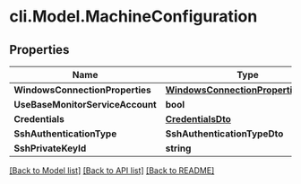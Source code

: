 # cli.Model.MachineConfiguration

## Properties

Name | Type | Description | Notes
------------ | ------------- | ------------- | -------------
**WindowsConnectionProperties** | [**WindowsConnectionPropertiesModel**](WindowsConnectionPropertiesModel.md) |  | [optional] 
**UseBaseMonitorServiceAccount** | **bool** |  | [optional] 
**Credentials** | [**CredentialsDto**](CredentialsDto.md) |  | [optional] 
**SshAuthenticationType** | **SshAuthenticationTypeDto** |  | [optional] 
**SshPrivateKeyId** | **string** |  | [optional] 

[[Back to Model list]](../README.md#documentation-for-models) [[Back to API list]](../README.md#documentation-for-api-endpoints) [[Back to README]](../README.md)

